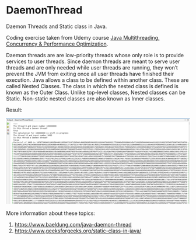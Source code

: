 # DaemonThread
Daemon Threads and Static class in Java.

Coding exercise taken from Udemy course [Java Multithreading, Concurrency & Performance Optimization](https://www.udemy.com/course/java-multithreading-concurrency-performance-optimization/?couponCode=ST21MT60724).

Daemon threads are are low-priority threads whose only role is to provide services to user threads. 
Since daemon threads are meant to serve user threads and are only needed while user threads are running, they won’t prevent the JVM from exiting once all user threads have finished their execution.
Java allows a class to be defined within another class. These are called Nested Classes. The class in which the nested class is defined is known as the Outer Class. Unlike top-level classes, Nested classes can be Static. Non-static nested classes are also known as Inner classes.

Result:

![alt_text](https://github.com/Jorge36/DaemonThread/blob/6ea4fff39f103b180314405f05df67255c63b982/testing.png)

More information about these topics:
1. https://www.baeldung.com/java-daemon-thread
2. https://www.geeksforgeeks.org/static-class-in-java/



